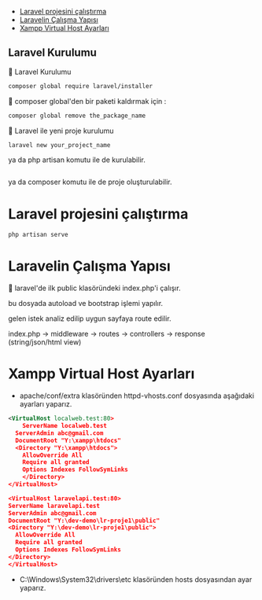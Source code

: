 
- [Laravel projesini çalıştırma](#laravel-projesini-çalıştırma)
- [Laravelin Çalışma Yapısı](#laravelin-çalışma-yapısı)
- [Xampp Virtual Host Ayarları](#xampp-virtual-host-ayarları)

## Laravel Kurulumu

🔔 Laravel Kurulumu

```bash
composer global require laravel/installer

```

🔔 composer global'den bir paketi kaldırmak için :

```bash
composer global remove the_package_name

```

🔔 Laravel ile yeni proje kurulumu

```bash
laravel new your_project_name

```

ya da php artisan komutu ile de kurulabilir.

```bash

```

ya da composer komutu ile de proje oluşturulabilir.

# Laravel projesini çalıştırma

```bash
php artisan serve
```

# Laravelin Çalışma Yapısı

🔔 laravel'de ilk public klasöründeki index.php'i çalışır.

bu dosyada autoload ve bootstrap işlemi yapılır.

gelen istek analiz edilip uygun sayfaya route edilir.

index.php -> middleware -> routes -> controllers -> response (string/json/html view)

# Xampp Virtual Host Ayarları

- apache/conf/extra klasöründen httpd-vhosts.conf dosyasında aşağıdaki ayarları yaparız.

```xml
<VirtualHost localweb.test:80>
	ServerName localweb.test
  ServerAdmin abc@gmail.com
  DocumentRoot "Y:\xampp\htdocs"
  <Directory "Y:\xampp\htdocs">
    AllowOverride All
    Require all granted
    Options Indexes FollowSymLinks
	</Directory>
</VirtualHost>

<VirtualHost laravelapi.test:80>
ServerName laravelapi.test
ServerAdmin abc@gmail.com
DocumentRoot "Y:\dev-demo\lr-proje1\public"
<Directory "Y:\dev-demo\lr-proje1\public">
  AllowOverride All
  Require all granted
  Options Indexes FollowSymLinks
</Directory>
</VirtualHost>
```

- C:\Windows\System32\drivers\etc klasöründen hosts dosyasından ayar yaparız.

```


```




 
